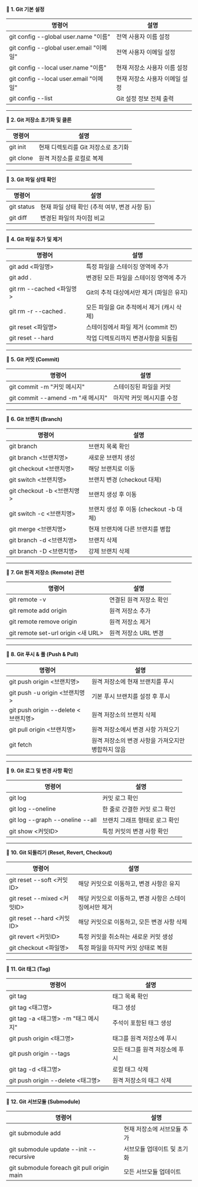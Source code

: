 
**📌 1. Git 기본 설정**

| **명령어**                              | **설명**            |
| ------------------------------------ | ----------------- |
| git config --global user.name "이름"   | 전역 사용자 이름 설정      |
| git config --global user.email "이메일" | 전역 사용자 이메일 설정     |
| git config --local user.name "이름"    | 현재 저장소 사용자 이름 설정  |
| git config --local user.email "이메일"  | 현재 저장소 사용자 이메일 설정 |
| git config --list                    | Git 설정 정보 전체 출력   |

---
**📌 2. Git 저장소 초기화 및 클론**

|**명령어**|**설명**|
|---|---|
|git init|현재 디렉토리를 Git 저장소로 초기화|
|git clone <URL>|원격 저장소를 로컬로 복제|

---
**📌 3. Git 파일 상태 확인**

|**명령어**|**설명**|
|---|---|
|git status|현재 파일 상태 확인 (추적 여부, 변경 사항 등)|
|git diff|변경된 파일의 차이점 비교|

---
**📌 4. Git 파일 추가 및 제거**

| **명령어**               | **설명**                     |
| --------------------- | -------------------------- |
| git add <파일명>         | 특정 파일을 스테이징 영역에 추가         |
| git add .             | 변경된 모든 파일을 스테이징 영역에 추가     |
| git rm --cached <파일명> | Git의 추적 대상에서만 제거 (파일은 유지)  |
| git rm -r --cached .  | 모든 파일을 Git 추적에서 제거 (캐시 삭제) |
| git reset <파일명>       | 스테이징에서 파일 제거 (commit 전)    |
| git reset --hard      | 작업 디렉토리까지 변경사항을 되돌림        |

---
**📌 5. Git 커밋 (Commit)**

|**명령어**|**설명**|
|---|---|
|git commit -m "커밋 메시지"|스테이징된 파일을 커밋|
|git commit --amend -m "새 메시지"|마지막 커밋 메시지를 수정|

---
**📌 6. Git 브랜치 (Branch)**

|**명령어**|**설명**|
|---|---|
|git branch|브랜치 목록 확인|
|git branch <브랜치명>|새로운 브랜치 생성|
|git checkout <브랜치명>|해당 브랜치로 이동|
|git switch <브랜치명>|브랜치 변경 (checkout 대체)|
|git checkout -b <브랜치명>|브랜치 생성 후 이동|
|git switch -c <브랜치명>|브랜치 생성 후 이동 (checkout -b 대체)|
|git merge <브랜치명>|현재 브랜치에 다른 브랜치를 병합|
|git branch -d <브랜치명>|브랜치 삭제|
|git branch -D <브랜치명>|강제 브랜치 삭제|

---
**📌 7. Git 원격 저장소 (Remote) 관련**

|**명령어**|**설명**|
|---|---|
|git remote -v|연결된 원격 저장소 확인|
|git remote add origin <URL>|원격 저장소 추가|
|git remote remove origin|원격 저장소 제거|
|git remote set-url origin <새 URL>|원격 저장소 URL 변경|

---
**📌 8. Git 푸시 & 풀 (Push & Pull)**

|**명령어**|**설명**|
|---|---|
|git push origin <브랜치명>|원격 저장소에 현재 브랜치를 푸시|
|git push -u origin <브랜치명>|기본 푸시 브랜치를 설정 후 푸시|
|git push origin --delete <브랜치명>|원격 저장소의 브랜치 삭제|
|git pull origin <브랜치명>|원격 저장소에서 변경 사항 가져오기|
|git fetch|원격 저장소의 변경 사항을 가져오지만 병합하지 않음|

---
**📌 9. Git 로그 및 변경 사항 확인**

|**명령어**|**설명**|
|---|---|
|git log|커밋 로그 확인|
|git log --oneline|한 줄로 간결한 커밋 로그 확인|
|git log --graph --oneline --all|브랜치 그래프 형태로 로그 확인|
|git show <커밋ID>|특정 커밋의 변경 사항 확인|

---
**📌 10. Git 되돌리기 (Reset, Revert, Checkout)**

|**명령어**|**설명**|
|---|---|
|git reset --soft <커밋ID>|해당 커밋으로 이동하고, 변경 사항은 유지|
|git reset --mixed <커밋ID>|해당 커밋으로 이동하고, 변경 사항은 스테이징에서만 제거|
|git reset --hard <커밋ID>|해당 커밋으로 이동하고, 모든 변경 사항 삭제|
|git revert <커밋ID>|특정 커밋을 취소하는 새로운 커밋 생성|
|git checkout <파일명>|특정 파일을 마지막 커밋 상태로 복원|

---
**📌 11. Git 태그 (Tag)**

| **명령어**                        | **설명**            |
| ------------------------------ | ----------------- |
| git tag                        | 태그 목록 확인          |
| git tag <태그명>                  | 태그 생성             |
| git tag -a <태그명> -m "태그 메시지"   | 주석이 포함된 태그 생성     |
| git push origin <태그명>          | 태그를 원격 저장소에 푸시    |
| git push origin --tags         | 모든 태그를 원격 저장소에 푸시 |
| git tag -d <태그명>               | 로컬 태그 삭제          |
| git push origin --delete <태그명> | 원격 저장소의 태그 삭제     |

---
**📌 12. Git 서브모듈 (Submodule)**

|**명령어**|**설명**|
|---|---|
|git submodule add <URL>|현재 저장소에 서브모듈 추가|
|git submodule update --init --recursive|서브모듈 업데이트 및 초기화|
|git submodule foreach git pull origin main|모든 서브모듈 업데이트|
